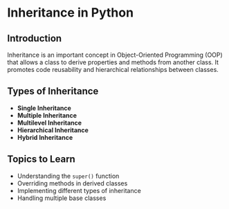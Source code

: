 # Inheritance in Python

## Introduction
Inheritance is an important concept in Object-Oriented Programming (OOP) that allows a class to derive properties and methods from another class. It promotes code reusability and hierarchical relationships between classes.

## Types of Inheritance
- **Single Inheritance**  
- **Multiple Inheritance**  
- **Multilevel Inheritance**  
- **Hierarchical Inheritance**  
- **Hybrid Inheritance**  

## Topics to Learn
- Understanding the `super()` function  
- Overriding methods in derived classes  
- Implementing different types of inheritance 
- Handling multiple base classes  


